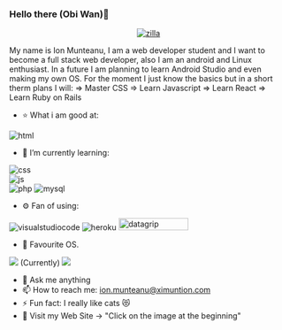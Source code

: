 ### Hello there (Obi Wan)👋

<p align="center">
   <a href="https://www.ximuntion.com">
      <img src="https://i.ibb.co/TcmQJsd/Zilla.png" alt="zilla" />
   </a>
   
   My name is Ion Munteanu, I am a web developer student and I want to become a full stack web developer, also I am an android and Linux enthusiast.
   In a future I am planning to learn Android Studio and even making my own OS.
   For the moment I just know the basics but in a short therm plans I will:
	   => Master CSS
	   => Learn Javascript
	   => Learn React
	   => Learn Ruby on Rails
</p>

- ⭐ What i am good at:

<p align="left">
   <img src="https://img.shields.io/badge/HTML5-E34F26?style=for-the-badge&logo=html5&logoColor=white" alt="html"/>
</p>

- 🌱 I’m currently learning:
<p align="left">
   <img src="https://img.shields.io/badge/CSS3-1572B6?style=for-the-badge&logo=css3&logoColor=white" alt="css"/>
   <br>
   <img src="https://img.shields.io/badge/JavaScript-F7DF1E?style=for-the-badge&logo=javascript&logoColor=black" alt="js"/>
   <br>
   <img src="https://img.shields.io/badge/php-%23777BB4.svg?style=for-the-badge&logo=php&logoColor=white" alt="php"/>
   <img src="https://img.shields.io/badge/MySQL-00000F?style=for-the-badge&logo=mysql&logoColor=white" alt="mysql"/>
</p>

- ⚙️ Fan of using:
<p align="left">
   <img src='https://img.shields.io/badge/Visual_Studio_Code-0078D4?style=for-the-badge&logo=visual%20studio%20code&logoColor=white' alt="visualstudiocode"/>
   <img src="https://img.shields.io/badge/Google_Cloud-4285F4?style=for-the-badge&logo=google-cloud&logoColor=white" alt="heroku"/>
   <img src="https://cdn.worldvectorlogo.com/logos/datagrip.svg" alt="datagrip" height="21.6" width="126.5"/>
</p>

- 🐧 Favourite OS.
<p align="left">
   <img src="https://img.shields.io/badge/Windows-0078D6?style=for-the-badge&logo=windows&logoColor=white" /> (Currently)
   <img src="https://img.shields.io/badge/Linux_Mint-87CF3E?style=for-the-badge&logo=linux-mint&logoColor=white" />
</p>

- 💬 Ask me anything
- 📫 How to reach me: ion.munteanu@ximuntion.com
- ⚡ Fun fact: I really like cats 😻
- 📑 Visit my Web Site -> "Click on the image at the beginning"
